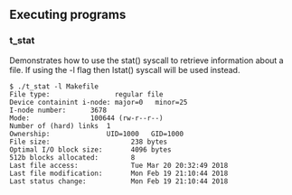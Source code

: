 ## Executing programs

### t_stat
Demonstrates how to use the stat() syscall to retrieve information about a file. If using the -l flag then lstat() syscall will be used instead. 

```console
$ ./t_stat -l Makefile
File type:                regular file
Device containint i-node: major=0   minor=25
I-node number:      3678
Mode:               100644 (rw-r--r--)
Number of (hard) links  1
Ownership:              UID=1000   GID=1000
File size:                    238 bytes
Optimal I/O block size:       4096 bytes
512b blocks allocated:        8
Last file access:             Tue Mar 20 20:32:49 2018
Last file modification:       Mon Feb 19 21:10:44 2018
Last status change:           Mon Feb 19 21:10:44 2018
```

